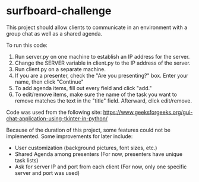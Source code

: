 # surfboard-challenge

This project should allow clients to communicate in an environment with a group chat as well as a shared agenda. 

To run this code:
1. Run server.py on one machine to establish an IP address for the server.
2. Change the SERVER variable in client.py to the IP address of the server.
3. Run client.py on a separate machine.
4. If you are a presenter, check the "Are you presenting?" box. Enter your name, then click "Continue"
5. To add agenda items, fill out every field and click "add."
6. To edit/remove items, make sure the name of the task you want to remove matches the text in the "title" field. Afterward, click edit/remove.


Code was used from the following site:
    https://www.geeksforgeeks.org/gui-chat-application-using-tkinter-in-python/

Because of the duration of this project, some features could not be implemented. Some improvements for later include:
- User customization (background pictures, font sizes, etc.)
- Shared Agenda among presenters (For now, presenters have unique task lists)
- Ask for server IP and port from each client (For now, only one specific server and port was used)